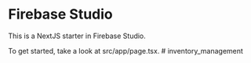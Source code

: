 # Firebase Studio

This is a NextJS starter in Firebase Studio.

To get started, take a look at src/app/page.tsx.
#   i n v e n t o r y _ m a n a g e m e n t  
 